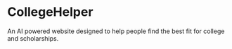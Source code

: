 # CollegeHelper

An AI powered website designed to help people find the best fit for college and scholarships.